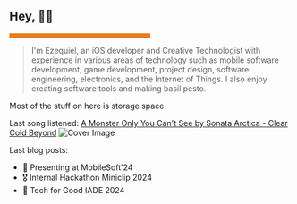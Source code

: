 <h2> Hey, 👋🏻 </h2><hr style='background-color:#e67e22;border-width:0;color:#000000;height:8px;line-height:0;text-align:left;width:50%;'/> <blockquote> I'm Ezequiel, an iOS developer and Creative Technologist with experience in various areas of technology such as mobile software development, game development, project design, software engineering, electronics, and the Internet of Things. I also enjoy creating software tools and making basil pesto. </blockquote> 

Most of the stuff on here is storage space. 


Last song listened: [A Monster Only You Can't See by Sonata Arctica - Clear Cold Beyond](https://www.last.fm/music/Sonata+Arctica/_/A+Monster+Only+You+Can%27t+See)
![Cover Image](https://lastfm.freetls.fastly.net/i/u/64s/cb5def8d6a94ab2e650fe543b18d5e2d.jpg)

Last blog posts:
- 📃 Presenting at MobileSoft'24
- 🎖️ Internal Hackathon Miniclip 2024
- 🥈 Tech for Good IADE 2024
